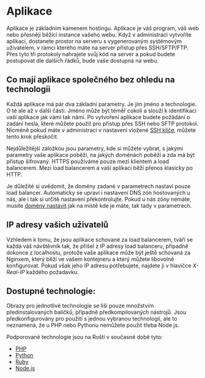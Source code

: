 # Aplikace

Aplikace je základním kamenem hostingu. Aplikace je váš program, váš web nebo přesněji běžící instance vašeho webu. Když v administraci vytvoříte aplikaci, dostanete prostor na serveru s vygenerovaným systémovým uživatelem, v rámci kterého máte na server přístup přes SSH/SFTP/FTP. Přes tyto tři protokoly nahrajete svůj kód na server a pokud budete postupovat dle dalších řádků, bude vaše dostupná na webu.


## Co mají aplikace společného bez ohledu na technologii

Každá aplikace má pár dva základní parametry. Je jím jméno a technologie. O té ale až v další části. Jméno může být téměř cokoli a slouží k identifikaci vaší aplikace jak vámi tak námi. Po vytvoření aplikace budete požádání o zadání hesla, které můžete použít pro přístup přes SSH nebo SFTP protokol. Nicméně pokud máte v administraci v nastavení vložené [SSH klíče](../ssh.md), můžete tento krok přeskočit.

Nejdůležitější záložkou jsou parametry, kde si můžete vybrat, s jakými parametry vaše aplikace poběží, na jakých doménách poběží a zda má být přístup šifrovaný. HTTPS používáme pouze mezi klientem a load balancerem. Mezi load balancerem a vaší aplikací běží přenos klasicky po HTTP.

Je důležité si uvědomit, že domény zadané v parametrech nastaví pouze load balancer. Automaticky se upraví i nastavení DNS zón hostovaných u nás, ale i tak si určitě nastavení překontrolujte. Pokud u nás zóny nemáte, musíte [domény nastavit](../dns.md) jak na místě kde je máte, tak tady v parametrech.

## IP adresy vašich uživatelů

Vzhledem k tomu, že jsou aplikace schované za load balancerem, tváří se každá
váš návštěvník tak, že přišel z IP adresy load balanceru, případně dokonce z 
localhostu, protože vaše aplikace může být ještě schovaná za Nginxem, který 
běží ve vašem kontejneru a který můžete libovolně konfigurovat. Pokud však 
jeho IP adresu potřebujete, najdete ji v hlavičce *X-Real-IP* každého požadavku.


## Dostupné technologie:

Obrazy pro jednotlivé technologie se liší pouze množstvím předinstalovaných balíčků, případně předkompilovaných nástrojů. Jsou předkonfigurovány pro použití s jednou vybranou technologií, ale to neznamená, že u PHP nebo Pythonu nemůžete použít třeba Node.js.

Podporované technologie jsou na Roští v současné době tyto:

* [PHP](php.md)
* [Python](python.md)
* [Ruby](ruby.md)
* [Node.js](node.md)

